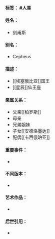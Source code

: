 #### 标签： #人类
#### 姓名：
- 刻甫斯
#### 别名：
- Cepheus
#### 描述：
- [[埃塞俄比亚]]国王
- [[星辰]]仙王座
#### 亲属关系：
- 父亲[[柏罗斯]]
- 母亲
- 兄弟姐妹
- 子女[[安德洛墨达]]
- 配偶[[卡西俄珀亚]]
#### 重要事件：
- 
#### 不同版本：
- 
#### 艺术作品：
- 
#### 后世引用：
- 